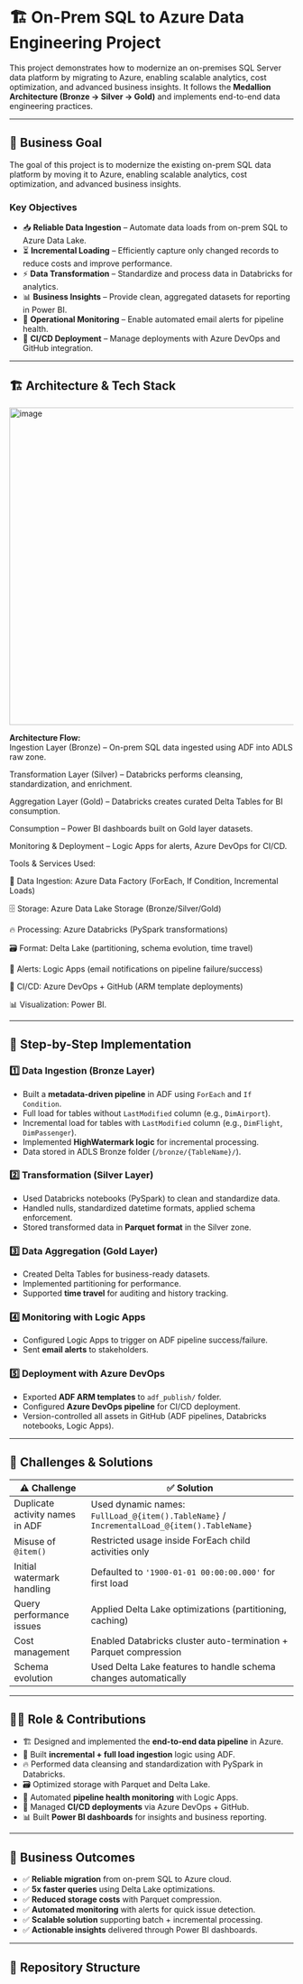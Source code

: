 # 🏗️ On-Prem SQL to Azure Data Engineering Project

This project demonstrates how to modernize an on-premises SQL Server data platform by migrating to Azure, enabling scalable analytics, cost optimization, and advanced business insights. It follows the **Medallion Architecture (Bronze → Silver → Gold)** and implements end-to-end data engineering practices.

---

## 🎯 Business Goal

The goal of this project is to modernize the existing on-prem SQL data platform by moving it to Azure, enabling scalable analytics, cost optimization, and advanced business insights.

### Key Objectives

- 📥 **Reliable Data Ingestion** – Automate data loads from on-prem SQL to Azure Data Lake.  
- ⏳ **Incremental Loading** – Efficiently capture only changed records to reduce costs and improve performance.  
- ⚡ **Data Transformation** – Standardize and process data in Databricks for analytics.  
- 📊 **Business Insights** – Provide clean, aggregated datasets for reporting in Power BI.  
- 🔔 **Operational Monitoring** – Enable automated email alerts for pipeline health.  
- 🚀 **CI/CD Deployment** – Manage deployments with Azure DevOps and GitHub integration.  

---

## 🏗️ Architecture & Tech Stack

<img width="1033" height="563" alt="image" src="https://github.com/user-attachments/assets/32e4e1eb-d892-44d1-83bc-a6c922db6487" />


**Architecture Flow:**  
Ingestion Layer (Bronze) – On-prem SQL data ingested using ADF into ADLS raw zone.

Transformation Layer (Silver) – Databricks performs cleansing, standardization, and enrichment.

Aggregation Layer (Gold) – Databricks creates curated Delta Tables for BI consumption.

Consumption – Power BI dashboards built on Gold layer datasets.

Monitoring & Deployment – Logic Apps for alerts, Azure DevOps for CI/CD.

Tools & Services Used:

🔄 Data Ingestion: Azure Data Factory (ForEach, If Condition, Incremental Loads)

🗄️ Storage: Azure Data Lake Storage (Bronze/Silver/Gold)

🔥 Processing: Azure Databricks (PySpark transformations)

🗃️ Format: Delta Lake (partitioning, schema evolution, time travel)

🔔 Alerts: Logic Apps (email notifications on pipeline failure/success)

🚀 CI/CD: Azure DevOps + GitHub (ARM template deployments)

📊 Visualization: Power BI.  

---

## 🔄 Step-by-Step Implementation

### 1️⃣ Data Ingestion (Bronze Layer)
- Built a **metadata-driven pipeline** in ADF using `ForEach` and `If Condition`.  
- Full load for tables without `LastModified` column (e.g., `DimAirport`).  
- Incremental load for tables with `LastModified` column (e.g., `DimFlight`, `DimPassenger`).  
- Implemented **HighWatermark logic** for incremental processing.  
- Data stored in ADLS Bronze folder (`/bronze/{TableName}/`).  

### 2️⃣ Transformation (Silver Layer)
- Used Databricks notebooks (PySpark) to clean and standardize data.  
- Handled nulls, standardized datetime formats, applied schema enforcement.  
- Stored transformed data in **Parquet format** in the Silver zone.  

### 3️⃣ Data Aggregation (Gold Layer)
- Created Delta Tables for business-ready datasets.  
- Implemented partitioning for performance.  
- Supported **time travel** for auditing and history tracking.  

### 4️⃣ Monitoring with Logic Apps
- Configured Logic Apps to trigger on ADF pipeline success/failure.  
- Sent **email alerts** to stakeholders.  

### 5️⃣ Deployment with Azure DevOps
- Exported **ADF ARM templates** to `adf_publish/` folder.  
- Configured **Azure DevOps pipeline** for CI/CD deployment.  
- Version-controlled all assets in GitHub (ADF pipelines, Databricks notebooks, Logic Apps).  

---

## 🛑 Challenges & Solutions

| ⚠️ Challenge | ✅ Solution |
|--------------|------------|
| Duplicate activity names in ADF | Used dynamic names: `FullLoad_@{item().TableName}` / `IncrementalLoad_@{item().TableName}` |
| Misuse of `@item()` | Restricted usage inside ForEach child activities only |
| Initial watermark handling | Defaulted to `'1900-01-01 00:00:00.000'` for first load |
| Query performance issues | Applied Delta Lake optimizations (partitioning, caching) |
| Cost management | Enabled Databricks cluster auto-termination + Parquet compression |
| Schema evolution | Used Delta Lake features to handle schema changes automatically |

---

## 👨‍💻 Role & Contributions

- 🏗️ Designed and implemented the **end-to-end data pipeline** in Azure.  
- 🔄 Built **incremental + full load ingestion** logic using ADF.  
- 🔥 Performed data cleansing and standardization with PySpark in Databricks.  
- 🗃️ Optimized storage with Parquet and Delta Lake.  
- 🔔 Automated **pipeline health monitoring** with Logic Apps.  
- 🚀 Managed **CI/CD deployments** via Azure DevOps + GitHub.  
- 📊 Built **Power BI dashboards** for insights and business reporting.  

---

## 🚀 Business Outcomes

- ✅ **Reliable migration** from on-prem SQL to Azure cloud.  
- ✅ **5x faster queries** using Delta Lake optimizations.  
- ✅ **Reduced storage costs** with Parquet compression.  
- ✅ **Automated monitoring** with alerts for quick issue detection.  
- ✅ **Scalable solution** supporting batch + incremental processing.  
- ✅ **Actionable insights** delivered through Power BI dashboards.  

---

## 📂 Repository Structure


